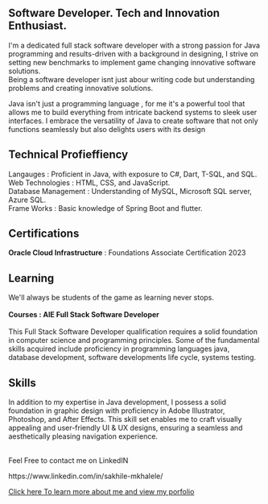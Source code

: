 <h2>Software Developer. Tech and Innovation Enthusiast.</h2>

<p>I'm a dedicated full stack software developer with a strong passion for Java programming and results-driven with a background in designing, I strive on setting new benchmarks to implement game changing innovative software solutions.
    <br>
    Being a software developer isnt just abour writing code but understanding problems and creating innovative solutions. 
</p>
<p>
Java isn't just a programming language , for me it's a powerful tool that allows me to build everything from intricate backend systems to sleek user interfaces. I embrace the versatility of Java to create software that not only functions seamlessly but also delights users with its design
</p>
<p>
    <h2> Technical Profieffiency </h2> Langauges     : Proficient in Java, with exposure to C#, Dart, T-SQL, and SQL. <br>
    Web Technologies     : HTML, CSS, and JavaScript.
    <br>
    Database Management     : Understanding of MySQL, Microsoft SQL server, Azure SQL.
    <br>
    Frame Works     : Basic knowledge of Spring Boot and flutter.
    <br>
    
</p>

<h2>Certifications</h2>
<p><strong>Oracle Cloud Infrastructure</strong> : Foundations Associate Certification 2023
</p>


<h2>Learning</h2>
<p>We'll always be students of the game as learning never stops. <br><br> <Strong>Courses : AIE Full Stack Software Developer </Strong> <br> <br> This Full Stack Software 
  Developer qualification requires a solid foundation in computer science and programming principles. Some of the fundamental skills acquired include proficiency in programming 
  languages java, database development, software developments life cycle, systems testing. 
</p>
<p>
    <h2>Skills</h2>
    <p>
        In addition to my expertise in Java development, I possess a solid foundation in graphic design with proficiency in Adobe Illustrator, Photoshop, and After Effects. This skill set enables me to craft
        visually appealing and user-friendly UI & UX designs, ensuring a seamless and aesthetically pleasing navigation experience.
</p>
</p>

<p><br>Feel Free to contact me on  LinkedIN </p>
  https://www.linkedin.com/in/sakhile-mkhalele/
<p><a href="https://sakhilemkhalele.pages.dev/" target="blank_"> Click here To learn more about me and view my porfolio</a></p>

<!---
SakhileM17/SakhileM17 is a ✨ special ✨ repository because its `README.md` (this file) appears on your GitHub profile.
You can click the Preview link to take a look at your changes.
--->
